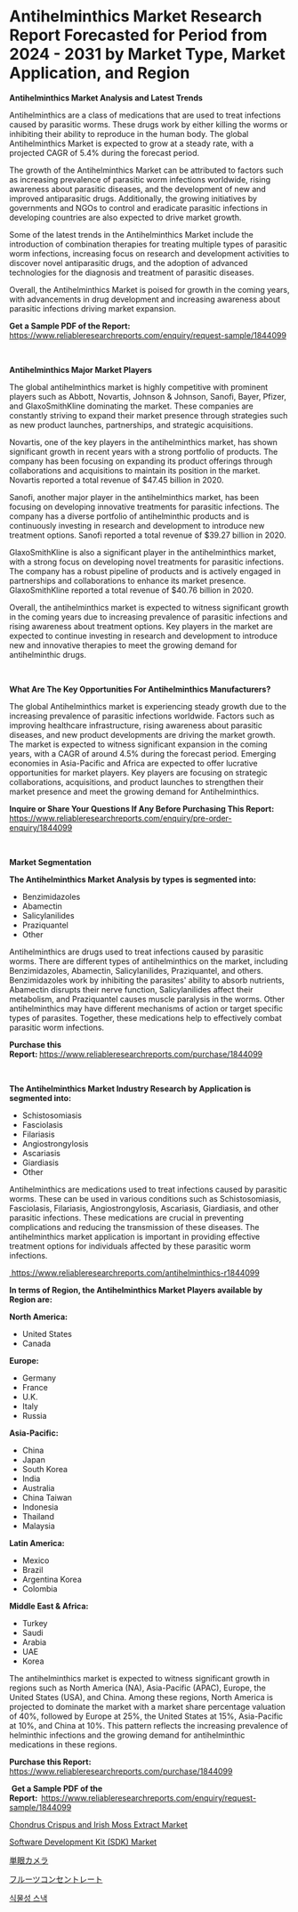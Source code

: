 <p><h1>Antihelminthics Market Research Report Forecasted for Period from 2024 -  2031 by Market Type, Market Application, and Region</h1></p><p><strong>Antihelminthics Market Analysis and Latest Trends</strong></p>
<p><p>Antihelminthics are a class of medications that are used to treat infections caused by parasitic worms. These drugs work by either killing the worms or inhibiting their ability to reproduce in the human body. The global Antihelminthics Market is expected to grow at a steady rate, with a projected CAGR of 5.4% during the forecast period. </p><p>The growth of the Antihelminthics Market can be attributed to factors such as increasing prevalence of parasitic worm infections worldwide, rising awareness about parasitic diseases, and the development of new and improved antiparasitic drugs. Additionally, the growing initiatives by governments and NGOs to control and eradicate parasitic infections in developing countries are also expected to drive market growth.</p><p>Some of the latest trends in the Antihelminthics Market include the introduction of combination therapies for treating multiple types of parasitic worm infections, increasing focus on research and development activities to discover novel antiparasitic drugs, and the adoption of advanced technologies for the diagnosis and treatment of parasitic diseases.</p><p>Overall, the Antihelminthics Market is poised for growth in the coming years, with advancements in drug development and increasing awareness about parasitic infections driving market expansion.</p></p>
<p><strong>Get a Sample PDF of the Report:&nbsp;</strong> <a href="https://www.reliableresearchreports.com/enquiry/request-sample/1844099">https://www.reliableresearchreports.com/enquiry/request-sample/1844099</a></p>
<p>&nbsp;</p>
<p><strong>Antihelminthics Major Market Players</strong></p>
<p><p>The global antihelminthics market is highly competitive with prominent players such as Abbott, Novartis, Johnson & Johnson, Sanofi, Bayer, Pfizer, and GlaxoSmithKline dominating the market. These companies are constantly striving to expand their market presence through strategies such as new product launches, partnerships, and strategic acquisitions.</p><p>Novartis, one of the key players in the antihelminthics market, has shown significant growth in recent years with a strong portfolio of products. The company has been focusing on expanding its product offerings through collaborations and acquisitions to maintain its position in the market. Novartis reported a total revenue of $47.45 billion in 2020.</p><p>Sanofi, another major player in the antihelminthics market, has been focusing on developing innovative treatments for parasitic infections. The company has a diverse portfolio of antihelminthic products and is continuously investing in research and development to introduce new treatment options. Sanofi reported a total revenue of $39.27 billion in 2020.</p><p>GlaxoSmithKline is also a significant player in the antihelminthics market, with a strong focus on developing novel treatments for parasitic infections. The company has a robust pipeline of products and is actively engaged in partnerships and collaborations to enhance its market presence. GlaxoSmithKline reported a total revenue of $40.76 billion in 2020.</p><p>Overall, the antihelminthics market is expected to witness significant growth in the coming years due to increasing prevalence of parasitic infections and rising awareness about treatment options. Key players in the market are expected to continue investing in research and development to introduce new and innovative therapies to meet the growing demand for antihelminthic drugs.</p></p>
<p>&nbsp;</p>
<p><strong>What Are The Key Opportunities For Antihelminthics Manufacturers?</strong></p>
<p><p>The global Antihelminthics market is experiencing steady growth due to the increasing prevalence of parasitic infections worldwide. Factors such as improving healthcare infrastructure, rising awareness about parasitic diseases, and new product developments are driving the market growth. The market is expected to witness significant expansion in the coming years, with a CAGR of around 4.5% during the forecast period. Emerging economies in Asia-Pacific and Africa are expected to offer lucrative opportunities for market players. Key players are focusing on strategic collaborations, acquisitions, and product launches to strengthen their market presence and meet the growing demand for Antihelminthics.</p></p>
<p><strong>Inquire or Share Your Questions If Any Before Purchasing This Report:</strong> <a href="https://www.reliableresearchreports.com/enquiry/pre-order-enquiry/1844099">https://www.reliableresearchreports.com/enquiry/pre-order-enquiry/1844099</a></p>
<p>&nbsp;</p>
<p><strong>Market Segmentation</strong></p>
<p><strong>The Antihelminthics Market Analysis by types is segmented into:</strong></p>
<p><ul><li>Benzimidazoles</li><li>Abamectin</li><li>Salicylanilides</li><li>Praziquantel</li><li>Other</li></ul></p>
<p><p>Antihelminthics are drugs used to treat infections caused by parasitic worms. There are different types of antihelminthics on the market, including Benzimidazoles, Abamectin, Salicylanilides, Praziquantel, and others. Benzimidazoles work by inhibiting the parasites' ability to absorb nutrients, Abamectin disrupts their nerve function, Salicylanilides affect their metabolism, and Praziquantel causes muscle paralysis in the worms. Other antihelminthics may have different mechanisms of action or target specific types of parasites. Together, these medications help to effectively combat parasitic worm infections.</p></p>
<p><strong>Purchase this Report:&nbsp;</strong><a href="https://www.reliableresearchreports.com/purchase/1844099">https://www.reliableresearchreports.com/purchase/1844099</a></p>
<p>&nbsp;</p>
<p><strong>The Antihelminthics Market Industry Research by Application is segmented into:</strong></p>
<p><ul><li>Schistosomiasis</li><li>Fasciolasis</li><li>Filariasis</li><li>Angiostrongylosis</li><li>Ascariasis</li><li>Giardiasis</li><li>Other</li></ul></p>
<p><p>Antihelminthics are medications used to treat infections caused by parasitic worms. These can be used in various conditions such as Schistosomiasis, Fasciolasis, Filariasis, Angiostrongylosis, Ascariasis, Giardiasis, and other parasitic infections. These medications are crucial in preventing complications and reducing the transmission of these diseases. The antihelminthics market application is important in providing effective treatment options for individuals affected by these parasitic worm infections.</p></p>
<p><a href="https://www.reliableresearchreports.com/antihelminthics-r1844099">&nbsp;https://www.reliableresearchreports.com/antihelminthics-r1844099</a></p>
<p><strong>In terms of Region, the Antihelminthics Market Players available by Region are:</strong></p>
<p>
    <p> <strong> North America: </strong>
        <ul>
            <li>United States</li>
            <li>Canada</li>
        </ul>
        </p> 
    <p> <strong> Europe: </strong>
        <ul>
            <li>Germany</li>
            <li>France</li>
            <li>U.K.</li>
            <li>Italy</li>
            <li>Russia</li>
        </ul>
        </p> 
    <p> <strong> Asia-Pacific: </strong>
        <ul>
            <li>China</li>
            <li>Japan</li>
            <li>South Korea</li>
            <li>India</li>
            <li>Australia</li>
            <li>China Taiwan</li>
            <li>Indonesia</li>
            <li>Thailand</li>
            <li>Malaysia</li>
        </ul>
        </p> 
    <p> <strong> Latin America: </strong>
        <ul>
            <li>Mexico</li>
            <li>Brazil</li>
            <li>Argentina Korea</li>
            <li>Colombia</li>
        </ul>
        </p> 
    <p> <strong> Middle East & Africa: </strong>
        <ul>
            <li>Turkey</li>
            <li>Saudi</li>
            <li>Arabia</li>
            <li>UAE</li>
            <li>Korea</li>
        </ul>
    </p>
    </p>
<p><p>The antihelminthics market is expected to witness significant growth in regions such as North America (NA), Asia-Pacific (APAC), Europe, the United States (USA), and China. Among these regions, North America is projected to dominate the market with a market share percentage valuation of 40%, followed by Europe at 25%, the United States at 15%, Asia-Pacific at 10%, and China at 10%. This pattern reflects the increasing prevalence of helminthic infections and the growing demand for antihelminthic medications in these regions.</p></p>
<p><strong>Purchase this Report: </strong><a href="https://www.reliableresearchreports.com/purchase/1844099">https://www.reliableresearchreports.com/purchase/1844099</a></p>
<p>&nbsp;<strong>Get a Sample PDF of the Report:&nbsp;&nbsp;</strong><a href="https://www.reliableresearchreports.com/enquiry/request-sample/1844099">https://www.reliableresearchreports.com/enquiry/request-sample/1844099</a></p>
<p><strong></strong></p>
<p><p><a href="https://issuu.com/reportprime-2/docs/chondrus-crispus-and-irish-moss-extract-market-siz">Chondrus Crispus and Irish Moss Extract Market</a></p><p><a href="https://medium.com/@felipestehr/software-development-kit-sdk-market-comprehensive-assessment-by-type-application-and-geography-682cf646011a">Software Development Kit (SDK) Market</a></p><p><a href="https://medium.com/@matteills7854/%E3%83%A2%E3%83%8E%E3%82%AF%E3%83%AB%E3%82%AB%E3%83%A1%E3%83%A9%E5%B8%82%E5%A0%B4%E3%81%AE%E6%B4%9E%E5%AF%9F-%E5%B8%82%E5%A0%B4%E5%8B%95%E5%90%91-%E6%88%90%E9%95%B7-2024%E5%B9%B4%E3%81%8B%E3%82%892031%E5%B9%B4%E3%81%BE%E3%81%A7%E3%81%AE%E4%BA%88%E6%B8%AC-2458c801c361">単眼カメラ</a></p><p><a href="https://medium.com/@vincemarvin1/%E6%9E%9C%E7%89%A9%E6%BF%83%E7%B8%AE%E5%B8%82%E5%A0%B4%E3%81%AF%E5%B8%82%E5%A0%B4%E3%82%B7%E3%82%A7%E3%82%A2-%E5%B8%82%E5%A0%B4%E5%8B%95%E5%90%91-%E5%B8%82%E5%A0%B4%E6%88%90%E9%95%B7%E3%81%AB%E9%96%A2%E3%81%99%E3%82%8B%E6%83%85%E5%A0%B1%E3%82%92%E6%8F%90%E4%BE%9B%E3%81%97%E3%81%BE%E3%81%99-4bb09b930d9f">フルーツコンセントレート</a></p><p><a href="https://medium.com/@estelwisozk1/%EC%8B%9D%EB%AC%BC-%EA%B8%B0%EB%B0%98-%EC%8A%A4%EB%82%B5-%EC%8B%9C%EC%9E%A5-%EC%9C%A0%ED%98%95-%EC%9D%91%EC%9A%A9-%EB%B0%8F-%EC%A7%80%EB%A6%AC%EC%97%90-%EB%8C%80%ED%95%9C-%ED%8F%AC%EA%B4%84%EC%A0%81%EC%9D%B8-%ED%8F%89%EA%B0%80-0c18b8632711">식물성 스낵</a></p></p>